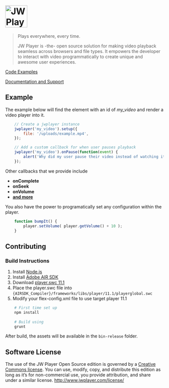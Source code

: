 # <img height="70px" src="http://www.jwplayer.com/wp-content/uploads/JWP-GitHub-Banner-1.png" alt="JW Player Logo" title="JW Player Logo"/>

> Plays everywhere, every time.
> 
> JW Player is -the- open source solution for making video playback seamless across browsers and file types. 
> It empowers the developer to interact with video programmatically to create unique and awesome user experiences.
 
[Code Examples](http://support.jwplayer.com/customer/portal/topics/564475-javascript-api/articles)

[Documentation and Support](http://support.jwplayer.com/)


## Example

The example below will find the element with an id of *my_video* and render a video player into it. 

```js
    // Create a jwplayer instance
	jwplayer('my_video').setup({
		file: '/uploads/example.mp4',
	});

    // Add a custom callback for when user pauses playback
	jwplayer('my_video').onPause(function(event) {
        alert('Why did my user pause their video instead of watching it?');
	});
```

Other callbacks that we provide include
* **onComplete**
* **onSeek**
* **onVolume**
* **[and more](http://support.jwplayer.com/customer/portal/topics/564475-javascript-api/articles)**

You also have the power to programatically set any configuration within the player. 

```js
    function bumpIt() {
        player.setVolume( player.getVolume() + 10 );
    }
```

## Contributing

### Build Instructions

 1. Install [Node.js](https://nodejs.org/download)
 1. Install [Adobe AIR SDK](http://www.adobe.com/devnet/air/air-sdk-download.html)
 1. Download [player.swc 11.1](http://fpdownload.macromedia.com/get/flashplayer/installers/archive/playerglobal/playerglobal11_1.swc)
 1. Place the player.swc file into ```{AIRSDK_Compiler}/frameworks/libs/player/11.1/playerglobal.swc```
 1. Modify your flex-config.xml file to use target player 11.1

```sh
    # First time set up
    npm install
    
    # Build using
    grunt
```

After build, the assets will be available in the `bin-release` folder.

## Software License
The use of the JW Player Open Source edition is governed by a [Creative Commons license](http://creativecommons.org/licenses/by-nc-sa/3.0/). You can use, modify, copy, and distribute this edition as long as it’s for non-commercial use, you provide attribution, and share under a similar license.
http://www.jwplayer.com/license/


